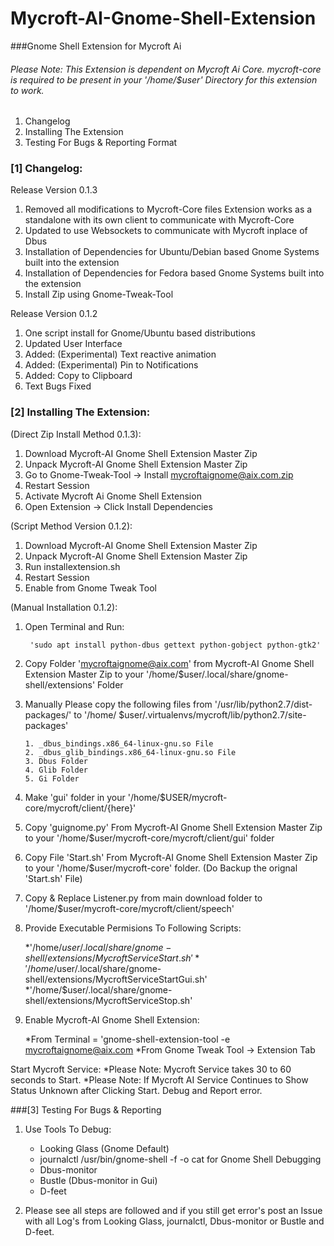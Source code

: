 # Mycroft-AI-Gnome-Shell-Extension
###Gnome Shell Extension for Mycroft Ai 

###### Please Note: This Extension is dependent on Mycroft Ai Core. mycroft-core is required to be present in your '/home/$user' Directory for this extension to work. 

1. Changelog
2. Installing The Extension
3. Testing For Bugs & Reporting Format

### [1] Changelog:

  Release Version 0.1.3
  1. Removed all modifications to Mycroft-Core files Extension works as a standalone with its own client to communicate with Mycroft-Core
  2. Updated to use Websockets to communicate with Mycroft inplace of Dbus
  3. Installation of Dependencies for Ubuntu/Debian based Gnome Systems built into the extension
  4. Installation of Dependencies for Fedora based Gnome Systems built into the extension
  5. Install Zip using Gnome-Tweak-Tool

  Release Version 0.1.2
  1. One script install for Gnome/Ubuntu based distributions
  2. Updated User Interface
  3. Added: (Experimental) Text reactive animation
  4. Added: (Experimental) Pin to Notifications
  5. Added: Copy to Clipboard
  6. Text Bugs Fixed


### [2] Installing The Extension: 
(Direct Zip Install Method 0.1.3):
  1. Download Mycroft-AI Gnome Shell Extension Master Zip
  2. Unpack Mycroft-AI Gnome Shell Extension Master Zip
  3. Go to Gnome-Tweak-Tool -> Install mycroftaignome@aix.com.zip
  4. Restart Session
  5. Activate Mycroft Ai Gnome Shell Extension
  6. Open Extension -> Click Install Dependencies 

(Script Method Version 0.1.2):

  1. Download Mycroft-AI Gnome Shell Extension Master Zip
  2. Unpack Mycroft-AI Gnome Shell Extension Master Zip
  3. Run installextension.sh
  4. Restart Session
  5. Enable from Gnome Tweak Tool
  
(Manual Installation 0.1.2):

  1. Open Terminal and Run: 
  
          'sudo apt install python-dbus gettext python-gobject python-gtk2'

  2. Copy Folder 'mycroftaignome@aix.com' from Mycroft-AI Gnome Shell Extension Master Zip to your '/home/$user/.local/share/gnome-shell/extensions' Folder
  
  3. Manually Please copy the following files from '/usr/lib/python2.7/dist-packages/' to '/home/
$user/.virtualenvs/mycroft/lib/python2.7/site-packages'

         1. _dbus_bindings.x86_64-linux-gnu.so File
         2. _dbus_glib_bindings.x86_64-linux-gnu.so File
         3. Dbus Folder
         4. Glib Folder
         5. Gi Folder

  4. Make 'gui' folder in your '/home/$USER/mycroft-core/mycroft/client/{here}'
  
  5. Copy 'guignome.py' From Mycroft-AI Gnome Shell Extension Master Zip to your '/home/$user/mycroft-core/mycroft/client/gui' folder
  
  6. Copy File 'Start.sh' From Mycroft-AI Gnome Shell Extension Master Zip to your '/home/$user/mycroft-core' folder. (Do Backup the orignal 'Start.sh' File)
  
  7. Copy & Replace Listener.py from main download folder to '/home/$user/mycroft-core/mycroft/client/speech' 
  
  8. Provide Executable Permisions To Following Scripts:
  
        *'/home/$user/.local/share/gnome-shell/extensions/MycroftServiceStart.sh'
        *'/home/$user/.local/share/gnome-shell/extensions/MycroftServiceStartGui.sh'
        *'/home/$user/.local/share/gnome-shell/extensions/MycroftServiceStop.sh'

  9. Enable Mycroft-AI Gnome Shell Extension:
  
        *From Terminal = 'gnome-shell-extension-tool -e mycroftaignome@aix.com
        *From Gnome Tweak Tool -> Extension Tab
  
  Start Mycroft Service:
        *Please Note: Mycroft Service takes 30 to 60 seconds to Start.
        *Please Note: If Mycroft AI Service Continues to Show Status Unknown after Clicking Start. Debug and Report error.

###[3] Testing For Bugs & Reporting
  1. Use Tools To Debug:
        * Looking Glass (Gnome Default)
        * journalctl /usr/bin/gnome-shell -f -o cat for Gnome Shell Debugging
        * Dbus-monitor
        * Bustle (Dbus-monitor in Gui)
        * D-feet
  
  2. Please see all steps are followed and if you still get error's post an Issue with all Log's from Looking Glass, journalctl, Dbus-monitor or Bustle and D-feet.
